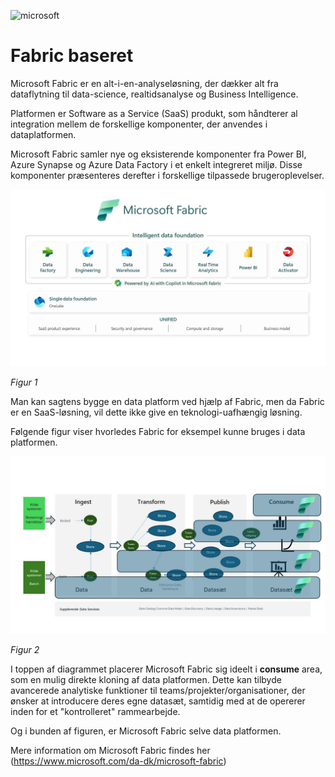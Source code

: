 ![microsoft](../images/microsoft.png)

# Fabric baseret

Microsoft Fabric er en alt-i-en-analyseløsning, der dækker alt fra dataflytning til data-science, realtidsanalyse og Business Intelligence.

Platformen er Software as a Service (SaaS) produkt, som håndterer al integration mellem de forskellige komponenter, der anvendes i dataplatformen.

Microsoft Fabric samler nye og eksisterende komponenter fra Power BI, Azure Synapse og Azure Data Factory i et enkelt integreret miljø. Disse komponenter præsenteres derefter i forskellige tilpassede brugeroplevelser.

![figur1](../../images/danish/Slide11.JPG)

*Figur 1*

Man kan sagtens bygge en data platform ved hjælp af Fabric, men da Fabric er en SaaS-løsning, vil dette ikke give en teknologi-uafhængig løsning.

Følgende figur viser hvorledes Fabric for eksempel kunne bruges i data platformen.

![figur2](../../images/danish/Slide9.JPG)

*Figur 2*

I toppen af diagrammet placerer Microsoft Fabric sig ideelt i **consume** area, som en mulig direkte kloning af data platformen. Dette kan tilbyde avancerede analytiske funktioner til teams/projekter/organisationer, der ønsker at introducere deres egne datasæt, samtidig med at de opererer inden for et "kontrolleret" rammearbejde.

Og i bunden af figuren, er Microsoft Fabric selve data platformen.

Mere information om Microsoft Fabric findes her (https://www.microsoft.com/da-dk/microsoft-fabric)